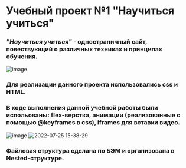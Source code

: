 # Учебный проект №1 "Научиться учиться"
### *"Научиться учиться"* - одностраничный сайт, повествующий о различных техниках и принципах обучения.
![image](https://user-images.githubusercontent.com/80402777/180777814-0c5af148-00c6-41a2-b741-da799d5bc4c4.png)
### Для реализации данного проекта использовались css и HTML.
### В ходе выполнения данной учебной работы были испольованы: flex-верстка, анимации (реализованные с помощью @keyframes в css), iframes для вставки видео.
![image](https://user-images.githubusercontent.com/80402777/180778032-94242828-78e9-413a-98dd-c1a64809bcf9.png)
![2022-07-25 15-38-29](https://user-images.githubusercontent.com/80402777/180780160-15034fa7-94fe-4d4b-8c7b-d23a25fe21d9.gif)
### Файловая структура сделана по БЭМ и организована в Nested-структуре. 
  
